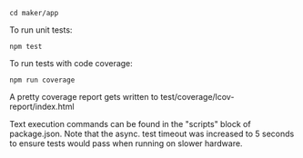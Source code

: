 ````
cd maker/app
````

To run unit tests:

````
npm test
````

To run tests with code coverage:
````
npm run coverage
````

A pretty coverage report gets written to test/coverage/lcov-report/index.html

Text execution commands can be found in the "scripts" block of package.json.
Note that the async. test timeout was increased to 5 seconds to ensure tests would pass when running on slower hardware.

